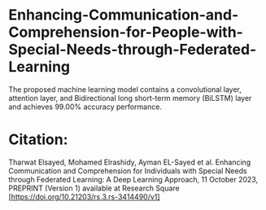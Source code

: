 # Enhancing-Communication-and-Comprehension-for-People-with-Special-Needs-through-Federated-Learning
The proposed machine learning model contains a convolutional layer, attention layer, and Bidirectional long short-term memory (BiLSTM) layer and achieves 99.00% accuracy performance. 

# Citation:
Tharwat Elsayed, Mohamed Elrashidy, Ayman EL-Sayed et al. Enhancing Communication and Comprehension for Individuals with Special Needs through Federated Learning: A Deep Learning Approach, 11 October 2023, PREPRINT (Version 1) available at Research Square [https://doi.org/10.21203/rs.3.rs-3414490/v1]
